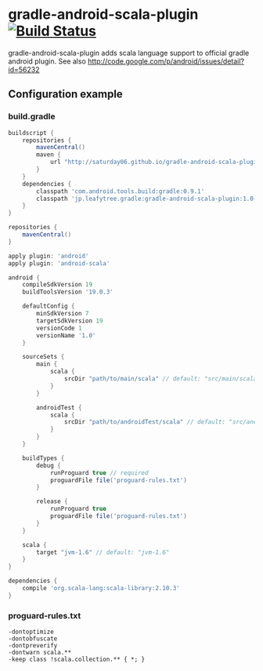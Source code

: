 # gradle-android-scala-plugin [![Build Status](https://travis-ci.org/saturday06/gradle-android-scala-plugin.png?branch=master)](https://travis-ci.org/saturday06/gradle-android-scala-plugin)

gradle-android-scala-plugin adds scala language support to official gradle android plugin.
See also http://code.google.com/p/android/issues/detail?id=56232

## Configuration example

### build.gradle

```Groovy
buildscript {
    repositories {
        mavenCentral()
        maven {
            url "http://saturday06.github.io/gradle-android-scala-plugin/repository/snapshot"
        }
    }
    dependencies {
        classpath 'com.android.tools.build:gradle:0.9.1'
        classpath 'jp.leafytree.gradle:gradle-android-scala-plugin:1.0-SNAPSHOT'
    }
}

repositories {
    mavenCentral()
}

apply plugin: 'android'
apply plugin: 'android-scala'

android {
    compileSdkVersion 19
    buildToolsVersion '19.0.3'

    defaultConfig {
        minSdkVersion 7
        targetSdkVersion 19
        versionCode 1
        versionName '1.0'
    }

    sourceSets {
        main {
            scala {
                srcDir "path/to/main/scala" // default: "src/main/scala"
            }
        }

        androidTest {
            scala {
                srcDir "path/to/androidTest/scala" // default: "src/androidTest/scala"
            }
        }
    }

    buildTypes {
        debug {
            runProguard true // required
            proguardFile file('proguard-rules.txt')
        }

        release {
            runProguard true
            proguardFile file('proguard-rules.txt')
        }
    }

    scala {
        target "jvm-1.6" // default: "jvm-1.6"
    }
}

dependencies {
    compile 'org.scala-lang:scala-library:2.10.3'
}
```

### proguard-rules.txt

```
-dontoptimize
-dontobfuscate
-dontpreverify
-dontwarn scala.**
-keep class !scala.collection.** { *; }
```
